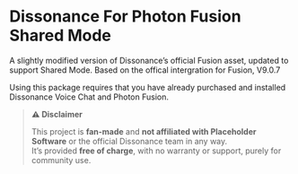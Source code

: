# Dissonance For Photon Fusion Shared Mode
A slightly modified version of Dissonance’s official Fusion asset, updated to support Shared Mode.
Based on the offical intergration for Fusion, V9.0.7

Using this package requires that you have already purchased and installed Dissonance Voice Chat and Photon Fusion.

> **⚠️ Disclaimer**
>
> This project is **fan-made** and **not affiliated with Placeholder Software** or the official Dissonance team in any way.  
> It’s provided **free of charge**, with no warranty or support, purely for community use.

